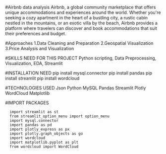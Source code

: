 #Airbnb data analysis
 Airbnb, a global community marketplace that offers unique accommodations and experiences around the world.
 Whether you're seeking a cozy apartment in the heart of a bustling city, a rustic cabin nestled in the mountains, or an exotic villa by the beach, Airbnb provides a platform where travelers can discover and book accommodations that suit their preferences and budget.

 #Approaches
 1.Data Cleaning and Preparation
 2.Geospatial Visualization
 3.Price Analysis and Visualization

 #SKILLS NEED FOR THIS PROJECT
 Python scripting, Data Preprocessing, Visualization,
EDA, Streamlit

#INSTALLATION NEED
 pip install mysql.connector
  pip install pandas
  pip install streamlit
  pip install wordcloud

  #TECHNOLOGIES USED
    Json
    Python
    MySQL
    Pandas
    Streamlit
    Plotly
    WordCloud
    Matplotlib

  #IMPORT PACKAGES

      import streamlit as st
      from streamlit_option_menu import option_menu
      import mysql.connector
      import pandas as pd
      import plotly_express as px
      import plotly.graph_objects as go
      import wordcloud
      import matplotlib.pyplot as plt
      from wordcloud import WordCloud
